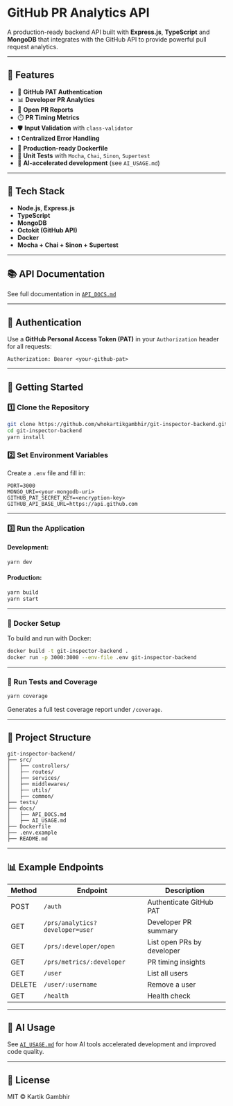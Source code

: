 # GitHub PR Analytics API

A production-ready backend API built with **Express.js**, **TypeScript** and **MongoDB** that integrates with the GitHub API to provide powerful pull request analytics.

---

## 📌 Features

- 🔐 **GitHub PAT Authentication**
- 📊 **Developer PR Analytics**
- 📂 **Open PR Reports**
- ⏱️ **PR Timing Metrics**
- 🛡️ **Input Validation** with `class-validator`
- ❗ **Centralized Error Handling**
- 🚀 **Production-ready Dockerfile**
- 🧪 **Unit Tests** with `Mocha`, `Chai`, `Sinon`, `Supertest`
- 🧠 **AI-accelerated development** (see `AI_USAGE.md`)

---

## 🧱 Tech Stack

- **Node.js**, **Express.js**
- **TypeScript**
- **MongoDB**
- **Octokit (GitHub API)**
- **Docker**
- **Mocha + Chai + Sinon + Supertest**

---

## 📚 API Documentation

See full documentation in [`API_DOCS.md`](./API_DOCS.md)

---

## 🔐 Authentication

Use a **GitHub Personal Access Token (PAT)** in your `Authorization` header for all requests:

```http
Authorization: Bearer <your-github-pat>
````

---

## 🚀 Getting Started

### 1️⃣ Clone the Repository

```bash
git clone https://github.com/whokartikgambhir/git-inspector-backend.git
cd git-inspector-backend
yarn install
```

### 2️⃣ Set Environment Variables

Create a `.env` file and fill in:

```
PORT=3000
MONGO_URI=<your-mongodb-uri>
GITHUB_PAT_SECRET_KEY=<encryption-key>
GITHUB_API_BASE_URL=https://api.github.com
```

---

### 3️⃣ Run the Application

#### Development:

```bash
yarn dev
```

#### Production:

```bash
yarn build
yarn start
```

---

### 🐳 Docker Setup

To build and run with Docker:

```bash
docker build -t git-inspector-backend .
docker run -p 3000:3000 --env-file .env git-inspector-backend
```

---

### 🧪 Run Tests and Coverage

```bash
yarn coverage
```

Generates a full test coverage report under `/coverage`.

---

## 📂 Project Structure

```
git-inspector-backend/
├── src/
│   ├── controllers/
│   ├── routes/
│   ├── services/
│   ├── middlewares/
│   ├── utils/
│   ├── common/
├── tests/
├── docs/
│   ├── API_DOCS.md
│   ├── AI_USAGE.md
├── Dockerfile
├── .env.example
├── README.md
```

---

## 📊 Example Endpoints

| Method | Endpoint                        | Description                |
| ------ | ------------------------------- | -------------------------- |
| POST   | `/auth`                         | Authenticate GitHub PAT    |
| GET    | `/prs/analytics?developer=user` | Developer PR summary       |
| GET    | `/prs/:developer/open`          | List open PRs by developer |
| GET    | `/prs/metrics/:developer`       | PR timing insights         |
| GET    | `/user`                         | List all users             |
| DELETE | `/user/:username`               | Remove a user              |
| GET    | `/health`                       | Health check               |

---

## 🧠 AI Usage

See [`AI_USAGE.md`](./AI_USAGE.md) for how AI tools accelerated development and improved code quality.

---

## 📄 License

MIT © Kartik Gambhir
